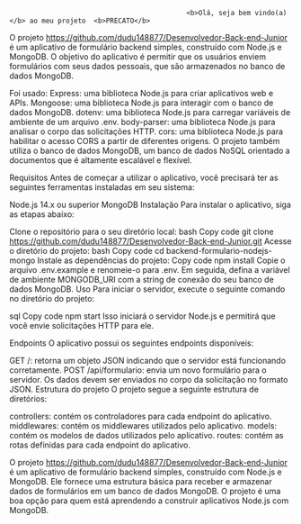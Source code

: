                                                 <b>Olá, seja bem vindo(a)</b> ao meu projeto  <b>PRECATO</b>
O projeto https://github.com/dudu148877/Desenvolvedor-Back-end-Junior é um aplicativo de formulário backend simples, construído com Node.js e MongoDB. O objetivo do aplicativo é permitir que os usuários enviem formulários com seus dados pessoais, que são armazenados no banco de dados MongoDB.

Foi usado:
Express: uma biblioteca Node.js para criar aplicativos web e APIs.
Mongoose: uma biblioteca Node.js para interagir com o banco de dados MongoDB.
dotenv: uma biblioteca Node.js para carregar variáveis de ambiente de um arquivo .env.
body-parser: uma biblioteca Node.js para analisar o corpo das solicitações HTTP.
cors: uma biblioteca Node.js para habilitar o acesso CORS a partir de diferentes origens.
O projeto também utiliza o banco de dados MongoDB, um banco de dados NoSQL orientado a documentos que é altamente escalável e flexível.

Requisitos
Antes de começar a utilizar o aplicativo, você precisará ter as seguintes ferramentas instaladas em seu sistema:

Node.js 14.x ou superior
MongoDB
Instalação
Para instalar o aplicativo, siga as etapas abaixo:

Clone o repositório para o seu diretório local:
bash
Copy code
git clone https://github.com/dudu148877/Desenvolvedor-Back-end-Junior.git
Acesse o diretório do projeto:
bash
Copy code
cd backend-formulario-nodejs-mongo
Instale as dependências do projeto:
Copy code
npm install
Copie o arquivo .env.example e renomeie-o para .env. Em seguida, defina a variável de ambiente MONGODB_URI com a string de conexão do seu banco de dados MongoDB.
Uso
Para iniciar o servidor, execute o seguinte comando no diretório do projeto:

sql
Copy code
npm start
Isso iniciará o servidor Node.js e permitirá que você envie solicitações HTTP para ele.

Endpoints
O aplicativo possui os seguintes endpoints disponíveis:

GET /: retorna um objeto JSON indicando que o servidor está funcionando corretamente.
POST /api/formulario: envia um novo formulário para o servidor. Os dados devem ser enviados no corpo da solicitação no formato JSON.
Estrutura do projeto
O projeto segue a seguinte estrutura de diretórios:

controllers: contém os controladores para cada endpoint do aplicativo.
middlewares: contém os middlewares utilizados pelo aplicativo.
models: contém os modelos de dados utilizados pelo aplicativo.
routes: contém as rotas definidas para cada endpoint do aplicativo.






O projeto https://github.com/dudu148877/Desenvolvedor-Back-end-Junior é um aplicativo de formulário backend simples, construído com Node.js e MongoDB. Ele fornece uma estrutura básica para receber e armazenar dados de formulários em um banco de dados MongoDB. O projeto é uma boa opção para quem está aprendendo a construir aplicativos Node.js com MongoDB.
